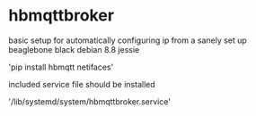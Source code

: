 # hbmqttbroker

basic setup for automatically configuring ip from a sanely set up beaglebone black debian 8.8 jessie

'pip install hbmqtt netifaces'

included service file should be installed 

'/lib/systemd/system/hbmqttbroker.service'
